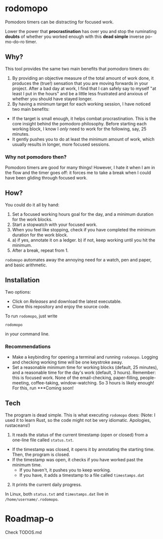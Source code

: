 # rodomopo

Pomodoro timers can be distracting for focused work.

Lower the power that **procrastination** has over you and stop the ruminating **doubts** of whether you worked enough with this **dead simple** inverse po-mo-do-ro timer.

## Why?
This tool provides the same two main benefits that pomodoro timers do:

1. By providing an objective measure of the total amount of work done, it produces the (true!) sensation that you are moving forwards in your project. After a bad day at work, I find that I can safely say to myself "at least I put in the hours" and be a little less frustrated and anxious of whether you should have stayed longer.
2. By having a minimum target for each working session, I have noticed two main benefits:
- If the target is small enough, it helps combat procrastination. This is the core insight behind the pomodoro philosophy. Before starting each working block, I know I *only* need to work for the following, say, 25 minutes.
- It gently pushes you to do at least the minimum amount of work, which usually results in longer, more focused sessions.

### Why not pomodoro then?
Pomodoro timers are good for many things!
However, I hate it when I am in the flow and the timer goes off: it forces me to take a break when I could have been gliding through focused work.

## How?
You could do it all by hand:

1. Set a focused working hours goal for the day, and a minimum duration for the work blocks.
2. Start a stopwatch with your focused work.
3. When you feel like stopping, check if you have completed the minimum duration for the work block.
4. a) if yes, annotate it on a ledger. b) if not, keep working until you hit the minimum.
5. After a break, repeat from 1.

`rodomopo` automates away the annoying need for a watch, pen and paper, and basic arithmetic.

## Installation
Two options:
- Click on *Releases* and download the latest executable.
- Clone this repository and enjoy the source code.

To run `rodomopo`, just write
```
rodomopo
```
in your command line.

### Recommendations
- Make a keybinding for opening a terminal and running `rodomopo`. Logging and checking working time will be one keystroke away.
- Set a reasonable minimum time for working blocks (default, 25 minutes), and a reasonable time for the day's work (default, 3 hours). Remember: this is focused work. None of the email-checking, paper-filling, people-meeting, coffee-taking, window-watching. So 3 hours is likely enough! For this, run ***Coming soon!


## Tech
The program is dead simple. This is what executing `rodomopo` does:
(Note: I used it to learn Rust, so the code might not be very idiomatic. Apologies, rustaceans!)

1. It reads the status of the current timestamp (open or closed) from a one-line file called `status.txt`.
- If the timestamp was closed, it opens it by annotating the starting time. Then, the program is closed.
- If the timestamp was open, it checks if you have worked past the minimum time.
    - If you haven't, it pushes you to keep working.
    - If you have, it adds a timestamp to a file called `timestamps.dat`
2. It prints the current daily progress.

In Linux, both `status.txt` and `timestamps.dat` live in `/home/username/.rodomopo`.

# Roadmap-o
Check TODOS.md
